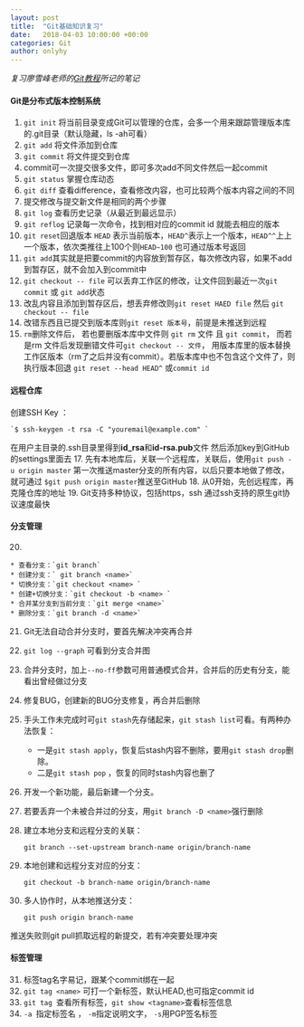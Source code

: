 ```yaml
---
layout: post
title:  "Git基础知识复习"
date:   2018-04-03 10:00:00 +00:00
categories: Git
author: onlyhy
---
```


*复习廖雪峰老师的[Git教程](https://www.liaoxuefeng.com/wiki/0013739516305929606dd18361248578c67b8067c8c017b000)所记的笔记*

#### Git是分布式版本控制系统

1. `git init` 将当前目录变成Git可以管理的仓库，会多一个用来跟踪管理版本库的.git目录（默认隐藏，ls -ah可看）
2. `git add` 将文件添加到仓库
3. `git commit` 将文件提交到仓库 
4. commit可一次提交很多文件，即可多次add不同文件然后一起commit
5. `git status` 掌握仓库动态
6. `git diff` 查看difference，查看修改内容，也可比较两个版本内容之间的不同
7. 提交修改与提交新文件是相同的两个步骤
8. `git log` 查看历史记录（从最近到最远显示）
9. `git reflog` 记录每一次命令，找到相对应的commit id 就能去相应的版本
10. `git reset`回退版本   `HEAD` 表示当前版本，`HEAD^`表示上一个版本，`HEAD^^`上上一个版本，依次类推往上100个则`HEAD~100`  也可通过版本号返回
11. `git add`其实就是把要commit的内容放到暂存区，每次修改内容，如果不add到暂存区，就不会加入到commit中
12. `git checkout -- file` 可以丢弃工作区的修改，让文件回到最近一次`git commit` 或 `git add`状态
13. 改乱内容且添加到暂存区后，想丢弃修改则`git reset HAED file` 然后 `git checkout -- file`
14. 改错东西且已提交到版本库则`git reset 版本号`，前提是未推送到远程
15. `rm`删除文件后， 若也要删版本库中文件则 `git rm` 文件 且 `git commit`， 而若是rm 文件后发现删错文件可`git checkout -- 文件`， 用版本库里的版本替换工作区版本（rm了之后并没有commit）。若版本库中也不包含这个文件了，则执行版本回退 `git reset --head HEAD^` 或`commit id`

#### 远程仓库

创建SSH Key ：
 
    `$ ssh-keygen -t rsa -C "youremail@example.com" `

在用户主目录的.ssh目录里得到<strong>id_rsa</strong>和<strong>id-rsa.pub</strong>文件 然后添加key到GitHub的settings里面去
17. 先有本地库后，关联一个远程库，关联后，使用`git push -u origin master` 第一次推送master分支的所有内容，以后只要本地做了修改，就可通过 `$git push origin master`推送至GitHub
18. 从0开始，先创远程库，再克隆仓库的地址
19. Git支持多种协议，包括https，ssh 通过ssh支持的原生git协议速度最快

#### 分支管理

20. 
    
    * 查看分支：`git branch`  
    * 创建分支：` git branch <name>`
    * 切换分支：`git checkout <name> `
    * 创建+切换分支：`git checkout -b <name> `
    * 合并某分支到当前分支：`git merge <name>`
    * 删除分支：`git branch -d <name>`

21. Git无法自动合并分支时，要首先解决冲突再合并
22. `git log --graph` 可看到分支合并图 
23. 合并分支时，加上`--no-ff`参数可用普通模式合并，合并后的历史有分支，能看出曾经做过分支
24. 修复BUG，创建新的BUG分支修复，再合并后删除
25. 手头工作未完成时可`git stash`先存储起来，`git stash list`可看。有两种办法恢复：
    
    * 一是`git stash apply`，恢复后stash内容不删除，要用`git stash drop`删除。 
    * 二是`git stash pop` ，恢复的同时stash内容也删了

26. 开发一个新功能，最后新建一个分支。
27. 若要丢弃一个未被合并过的分支，用`git branch -D <name>`强行删除
28. 建立本地分支和远程分支的关联：
    
    `git branch --set-upstream branch-name origin/branch-name`

29. 本地创建和远程分支对应的分支：
    
    `git checkout -b branch-name origin/branch-name`

30. 多人协作时，从本地推送分支：
   
    `git push origin branch-name`

推送失败则git pull抓取远程的新提交，若有冲突要处理冲突

#### 标签管理
31. 标签tag名字易记，跟某个commit绑在一起
32. `git tag <name>` 可打一个新标签，默认HEAD,也可指定commit id
33. `git tag `查看所有标签，`git show <tagname>`查看标签信息
34. `-a `指定标签名 ， `-m`指定说明文字， `-s`用PGP签名标签